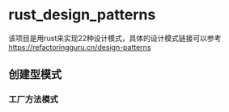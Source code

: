# rust_design_patterns
该项目是用rust来实现22种设计模式，具体的设计模式链接可以参考 https://refactoringguru.cn/design-patterns

## 创建型模式
### 工厂方法模式
